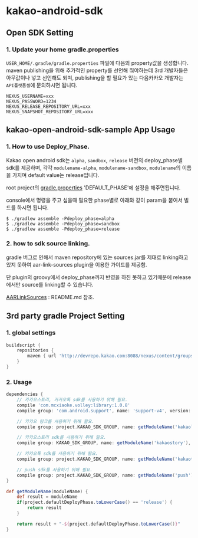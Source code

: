 kakao-android-sdk
=================
## Open SDK Setting

### 1. Update your home gradle.properties
`USER_HOME/.gradle/gradle.properties` 파일에 다음의 property값을 생성합니다.
maven publishing을 위해 추가적인 property를 선언해 줘야하는데 3rd 개발자들은 아무값이나 넣고 선언해도 되며, 
publishing을 할 필요가 있는 다음카카오 개발자는 `API플랫폼셀`에 문의하시면 됩니다.

```additinal_property
NEXUS_USERNAME=xxx
NEXUS_PASSWORD=1234
NEXUS_RELEASE_REPOSITORY_URL=xxx
NEXUS_SNAPSHOT_REPOSITORY_URL=xxx
```

## kakao-open-android-sdk-sample App Usage

### 1. How to use Deploy_Phase.
Kakao open android sdk는 `alpha`, `sandbox`, `release` 버전의 deploy_phase별 sdk를 제공하며,
각각 `modulename-alpha`, `modulename-sandbox`, `modulename`의 이름을 가지며 default value는 release입니다.

root project의 [gradle.properties](https://github.daumkakao.com/kops/kakao-open-android-sdk/blob/master/gradle.properties) 'DEFAULT_PHASE'에 설정을 해주면됩니다.

console에서 명령을 주고 싶을때 필요한 phase별로 아래와 같이 param을 붙여서 빌드를 하시면 됩니다.
```example
$ ./gradlew assemble -Pdeploy_phase=alpha
$ ./gradlew assemble -Pdeploy_phase=sandbox
$ ./gradlew assemble -Pdeploy_phase=release
```

### 2. how to sdk source linking.
gradle 버그로 인해서 maven repository에 있는 sources.jar를 제대로 linking하고 있지 못하여 aar-link-sources plugin을 이용한 가이드를 제공함.

단 plugin의 groovy에서 deploy_phase까지 반영을 하진 못하고 있기때문에 release에서만 source를 linking할 수 있습니다.

[AARLinkSources](https://github.com/xujiaao/AARLinkSources) : README.md 참조.

## 3rd party gradle Project Setting
### 1. global settings
```groovy
buildscript {
    repositories {
        maven { url 'http://devrepo.kakao.com:8088/nexus/content/groups/public/' }
    }
}
```
### 2. Usage
```groovy
dependencies {
    // 카카오스토리, 카카오톡 sdk를 사용하기 위해 필요.
    compile 'com.mcxiaoke.volley:library:1.0.8'
    compile group: 'com.android.support', name: 'support-v4', version: project.SUPPORTV4_VERSION

    // 카카오 링크를 사용하기 위해 필요.
    compile group: project.KAKAO_SDK_GROUP, name: getModuleName('kakaolink'), version: project.KAKAO_SDK_VERSION

    // 카카오스토리 sdk를 사용하기 위해 필요.
    compile group: KAKAO_SDK_GROUP, name: getModuleName('kakaostory'), version: project.KAKAO_SDK_VERSION

    // 카카오톡 sdk를 사용하기 위해 필요.
    compile group: project.KAKAO_SDK_GROUP, name: getModuleName('kakaotalk'), version: project.KAKAO_SDK_VERSION

    // push sdk를 사용하기 위해 필요.
    compile group: project.KAKAO_SDK_GROUP, name: getModuleName('push'), version: project.KAKAO_SDK_VERSION
}

def getModuleName(moduleName) {
    def result = moduleName
    if(project.defaultDeployPhase.toLowerCase() == 'release') {
        return result
    }

    return result + "-${project.defaultDeployPhase.toLowerCase()}"
}
```


